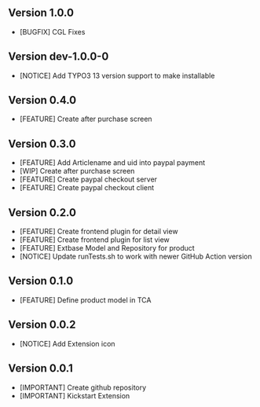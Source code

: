 ## Version 1.0.0
- [BUGFIX] CGL Fixes

## Version dev-1.0.0-0
- [NOTICE] Add TYPO3 13 version support to make installable

## Version 0.4.0
- [FEATURE] Create after purchase screen

## Version 0.3.0
- [FEATURE] Add Articlename and uid into paypal payment
- [WIP] Create after purchase screen
- [FEATURE] Create paypal checkout server
- [FEATURE] Create paypal checkout client

## Version 0.2.0
- [FEATURE] Create frontend plugin for detail view
- [FEATURE] Create frontend plugin for list view
- [FEATURE] Extbase Model and Repository for product
- [NOTICE] Update runTests.sh to work with newer GitHub Action version

## Version 0.1.0
- [FEATURE] Define product model in TCA

## Version 0.0.2
- [NOTICE] Add Extension icon

## Version 0.0.1
- [IMPORTANT] Create github repository
- [IMPORTANT] Kickstart Extension

